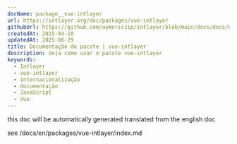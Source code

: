 ```yaml
---
docName: package__vue-intlayer
url: https://intlayer.org/doc/packages/vue-intlayer
githubUrl: https://github.com/aymericzip/intlayer/blob/main/docs/docs/en/packages/vue-intlayer/index.md
createdAt: 2025-04-18
updatedAt: 2025-06-29
title: Documentação do pacote | vue-intlayer
description: Veja como usar o pacote vue-intlayer
keywords:
  - Intlayer
  - vue-intlayer
  - internacionalização
  - documentação
  - JavaScript
  - Vue
---
```


this doc will be automatically generated translated from the english doc

see /docs/en/packages/vue-intlayer/index.md
